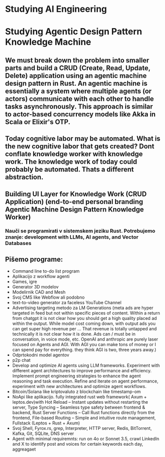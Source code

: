 # Studying AI Engineering 
# Studying Agentic Design Pattern Knowledge Machine
## We must break down the problem into smaller parts and build a CRUD (Create, Read, Update, Delete) application using an **agentic machine** design pattern in Rust. An agentic machine is essentially a system where multiple agents (or actors) communicate with each other to handle tasks asynchronously. This approach is similar to actor-based concurrency models like Akka in Scala or Elixir's OTP.
## Today cognitive labor may be automated. What is the new cognitive labor that gets created? Dont conflate knowledge worker with knowledge work. The knowledge work of today could probably be automated. Thats a different abstraction.
## Building UI Layer for Knowledge Work (CRUD Application) (end-to-end personal branding Agentic Machine Design Pattern Knowledge Worker)


### Nauči se programirati v sistemskem jeziku Rust. Potrebujemo znanje: development with LLMs, AI agents, and Vector Databases

## Pišemo programe: 
- Command line to-do list program
- Aplikacijo z workflow agenti
- Games, igre
- Generator 3D modelov
- Modelirnik CAD and Mesh
- Svoj CMS like Webflow ali podobno
- text-to-video generator za faceless YouTube Channel
- Advertising targeting metodo za LM Generations (meta ads are hyper targeted in feed but not within specific pieces of content. Within a return from chatgpt it is not clear how you should get a high quality placed ad within the output. While model cost coming down, with output ads you can get super high revenue per ... That revenue is totally untapped and technically it is not clear how it is done. Ads can / must be in conversation, in voice mode, etc. OpenAI and anthropic are purely laser focused on Agents and AGI. With AGI you can make tons of money or I can spend pay for everything. they think AGI is two, three years away.)
- Odprtokodni model agentov
- p2p chat
- Develop and optimize AI agents using LLM frameworks. Experiment with different agent architectures to improve performance and efficiency. Implement prompt engineering strategies to enhance the agent reasoning and task execution. Refine and iterate on agent performance, experiment with new architectures and optimize agent workflows.
- Bitcoin/Solana like kriptovaluto z blockchain like timestamp-om
- NoApi like aplikacijo. fully integrated rust web framework( Axum + leptos.dev)with Hot Reload – Instant updates without restarting the server, Type Syncing – Seamless type safety between frontend & backend, Rust Server Functions – Call Rust functions directly from the frontend, File-based Routing – Simple and intuitive route management, Fullstack (Leptos + Rust + Axum)
- Svoj Shell, Fyrox.rs, grep, Interpreter, HTTP server, Redis, BitTorrent, Kafka, Git, SQLite, DNS server
- Agent with minimal requiremnts: run on 4o or Sonnet 3.5, crawl LinkedIn and X to identify post and voices for certain keywords each day, aggreagaet
